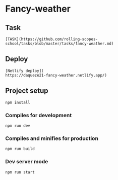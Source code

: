# Fancy-weather

## Task
```
[TASK](https://github.com/rolling-scopes-school/tasks/blob/master/tasks/fancy-weather.md)
```

## Deploy
```
[Netlify deploy](
https://daqueze21-fancy-weather.netlify.app/)
```

## Project setup
```
npm install
```

### Compiles for development
```
npm run dev
```

### Compiles and minifies for production
```
npm run build
```

### Dev server  mode   
```
npm run start
```